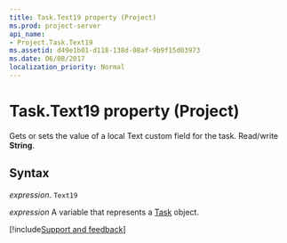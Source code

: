 ```yaml
---
title: Task.Text19 property (Project)
ms.prod: project-server
api_name:
- Project.Task.Text19
ms.assetid: d49e1b01-d118-138d-08af-9b9f15d03973
ms.date: 06/08/2017
localization_priority: Normal
---
```



# Task.Text19 property (Project)

Gets or sets the value of a local Text custom field for the task. Read/write  **String**.


## Syntax

_expression_. `Text19`

_expression_ A variable that represents a [Task](./Project.Task.md) object.

[!include[Support and feedback](~/includes/feedback-boilerplate.md)]